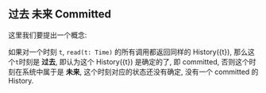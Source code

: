 
## 过去 未来 Committed

这里我们要提出一个概念:

如果对一个时刻 `t`, `read(t: Time)` 的所有调用都返回同样的 History({t}),
那么这个`t`时刻是 **过去**, 即认为这个 History({t}) 是确定的了, 即 committed,
否则这个时刻在系统中属于是 **未来**, 这个时刻对应的状态还没有确定, 没有一个 committed 的 History.